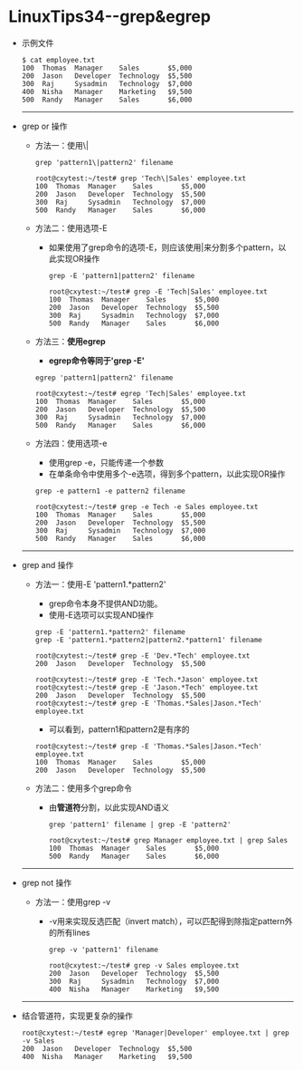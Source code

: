 # LinuxTips34--grep&egrep

+ 示例文件

  ```shell
  $ cat employee.txt  
  100  Thomas  Manager    Sales       $5,000  
  200  Jason   Developer  Technology  $5,500  
  300  Raj     Sysadmin   Technology  $7,000  
  400  Nisha   Manager    Marketing   $9,500  
  500  Randy   Manager    Sales       $6,000  
  ```

  ---

+ grep or 操作

  + 方法一：使用\\|

    ```shell
    grep 'pattern1\|pattern2' filename 
    ```

    ```shell
    root@cxytest:~/test# grep 'Tech\|Sales' employee.txt
    100  Thomas  Manager    Sales       $5,000
    200  Jason   Developer  Technology  $5,500
    300  Raj     Sysadmin   Technology  $7,000
    500  Randy   Manager    Sales       $6,000
    ```

  + 方法二：使用选项-E

    + 如果使用了grep命令的选项-E，则应该使用|来分割多个pattern，以此实现OR操作

      ```shell
      grep -E 'pattern1|pattern2' filename
      ```

      ```shell
      root@cxytest:~/test# grep -E 'Tech|Sales' employee.txt 
      100  Thomas  Manager    Sales       $5,000
      200  Jason   Developer  Technology  $5,500
      300  Raj     Sysadmin   Technology  $7,000
      500  Randy   Manager    Sales       $6,000
      ```

  + 方法三：**使用egrep**

    + **egrep命令等同于'grep -E'**

    ```shell
    egrep 'pattern1|pattern2' filename  
    ```

    ```shell
    root@cxytest:~/test# egrep 'Tech|Sales' employee.txt 
    100  Thomas  Manager    Sales       $5,000
    200  Jason   Developer  Technology  $5,500
    300  Raj     Sysadmin   Technology  $7,000
    500  Randy   Manager    Sales       $6,000
    ```

  + 方法四：使用选项-e

    + 使用grep -e，只能传递一个参数
    + 在单条命令中使用多个-e选项，得到多个pattern，以此实现OR操作

    ```shell
    grep -e pattern1 -e pattern2 filename
    ```

    ```shell
    root@cxytest:~/test# grep -e Tech -e Sales employee.txt 
    100  Thomas  Manager    Sales       $5,000
    200  Jason   Developer  Technology  $5,500
    300  Raj     Sysadmin   Technology  $7,000
    500  Randy   Manager    Sales       $6,000
    ```

  ---

+ grep and 操作

  + 方法一：使用-E 'pattern1.*pattern2'

    + grep命令本身不提供AND功能。
    + 使用-E选项可以实现AND操作

    ```shell
    grep -E 'pattern1.*pattern2' filename  
    grep -E 'pattern1.*pattern2|pattern2.*pattern1' filename 
    ```

    ```shell
    root@cxytest:~/test# grep -E 'Dev.*Tech' employee.txt 
    200  Jason   Developer  Technology  $5,500
    ```

    ```shell
    root@cxytest:~/test# grep -E 'Tech.*Jason' employee.txt 
    root@cxytest:~/test# grep -E 'Jason.*Tech' employee.txt 
    200  Jason   Developer  Technology  $5,500
    root@cxytest:~/test# grep -E 'Thomas.*Sales|Jason.*Tech' employee.txt
    ```

    + 可以看到，pattern1和pattern2是有序的

    ```shell
    root@cxytest:~/test# grep -E 'Thomas.*Sales|Jason.*Tech' employee.txt 
    100  Thomas  Manager    Sales       $5,000
    200  Jason   Developer  Technology  $5,500
    ```

  + 方法二：使用多个grep命令

    + 由**管道符**分割，以此实现AND语义

      ```shell
      grep 'pattern1' filename | grep -E 'pattern2' 
      ```

      ```shell
      root@cxytest:~/test# grep Manager employee.txt | grep Sales
      100  Thomas  Manager    Sales       $5,000
      500  Randy   Manager    Sales       $6,000
      ```

  ---

+ grep not 操作

  + 方法一：使用grep -v

    + -v用来实现反选匹配（invert match），可以匹配得到除指定pattern外的所有lines

      ```shell
      grep -v 'pattern1' filename
      ```

      ```shell
      root@cxytest:~/test# grep -v Sales employee.txt 
      200  Jason   Developer  Technology  $5,500
      300  Raj     Sysadmin   Technology  $7,000
      400  Nisha   Manager    Marketing   $9,500
      ```

  ---

+ 结合管道符，实现更复杂的操作

  ```shell
  root@cxytest:~/test# egrep 'Manager|Developer' employee.txt | grep -v Sales
  200  Jason   Developer  Technology  $5,500
  400  Nisha   Manager    Marketing   $9,500
  ```

  

